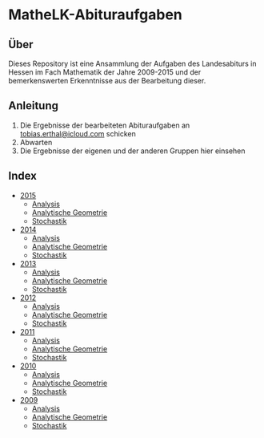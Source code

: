 # MatheLK-Abituraufgaben

## Über

Dieses Repository ist eine Ansammlung der Aufgaben des Landesabiturs in Hessen im Fach Mathematik der Jahre 2009-2015 und der bemerkenswerten Erkenntnisse aus der Bearbeitung dieser.

## Anleitung

1. Die Ergebnisse der bearbeiteten Abituraufgaben an [tobias.erthal@icloud.com](mailto:tobias.erthal@icloud.com) schicken
2. Abwarten
3. Die Ergebnisse der eigenen und der anderen Gruppen hier einsehen

## Index

- [2015](https://github.com/fabianehlert/MatheLK-Abituraufgaben/tree/master/2015)
  + [Analysis](https://github.com/fabianehlert/MatheLK-Abituraufgaben/tree/master/2015/Analysis)
  + [Analytische Geometrie](https://github.com/fabianehlert/MatheLK-Abituraufgaben/tree/master/2015/Analytische%20Geometrie)
  + [Stochastik](https://github.com/fabianehlert/MatheLK-Abituraufgaben/tree/master/2015/Stochastik)
- [2014](https://github.com/fabianehlert/MatheLK-Abituraufgaben/tree/master/2014)
  + [Analysis](https://github.com/fabianehlert/MatheLK-Abituraufgaben/tree/master/2014/Analysis)
  + [Analytische Geometrie](https://github.com/fabianehlert/MatheLK-Abituraufgaben/tree/master/2014/Analytische%20Geometrie)
  + [Stochastik](https://github.com/fabianehlert/MatheLK-Abituraufgaben/tree/master/2014/Stochastik)
- [2013](https://github.com/fabianehlert/MatheLK-Abituraufgaben/tree/master/2013)
  + [Analysis](https://github.com/fabianehlert/MatheLK-Abituraufgaben/tree/master/2013/Analysis)
  + [Analytische Geometrie](https://github.com/fabianehlert/MatheLK-Abituraufgaben/tree/master/2013/Analytische%20Geometrie)
  + [Stochastik](https://github.com/fabianehlert/MatheLK-Abituraufgaben/tree/master/2013/Stochastik)
- [2012](https://github.com/fabianehlert/MatheLK-Abituraufgaben/tree/master/2012)
  + [Analysis](https://github.com/fabianehlert/MatheLK-Abituraufgaben/tree/master/2012/Analysis)
  + [Analytische Geometrie](https://github.com/fabianehlert/MatheLK-Abituraufgaben/tree/master/2012/Analytische%20Geometrie)
  + [Stochastik](https://github.com/fabianehlert/MatheLK-Abituraufgaben/tree/master/2012/Stochastik)
- [2011](https://github.com/fabianehlert/MatheLK-Abituraufgaben/tree/master/2011)
  + [Analysis](https://github.com/fabianehlert/MatheLK-Abituraufgaben/tree/master/2011/Analysis)
  + [Analytische Geometrie](https://github.com/fabianehlert/MatheLK-Abituraufgaben/tree/master/2011/Analytische%20Geometrie)
  + [Stochastik](https://github.com/fabianehlert/MatheLK-Abituraufgaben/tree/master/2011/Stochastik)
- [2010](https://github.com/fabianehlert/MatheLK-Abituraufgaben/tree/master/2010)
  + [Analysis](https://github.com/fabianehlert/MatheLK-Abituraufgaben/tree/master/2010/Analysis)
  + [Analytische Geometrie](https://github.com/fabianehlert/MatheLK-Abituraufgaben/tree/master/2010/Analytische%20Geometrie)
  + [Stochastik](https://github.com/fabianehlert/MatheLK-Abituraufgaben/tree/master/2010/Stochastik)
- [2009](https://github.com/fabianehlert/MatheLK-Abituraufgaben/tree/master/2009)
  + [Analysis](https://github.com/fabianehlert/MatheLK-Abituraufgaben/tree/master/2009/Analysis)
  + [Analytische Geometrie](https://github.com/fabianehlert/MatheLK-Abituraufgaben/tree/master/2009/Analytische%20Geometrie)
  + [Stochastik](https://github.com/fabianehlert/MatheLK-Abituraufgaben/tree/master/2009/Stochastik)
